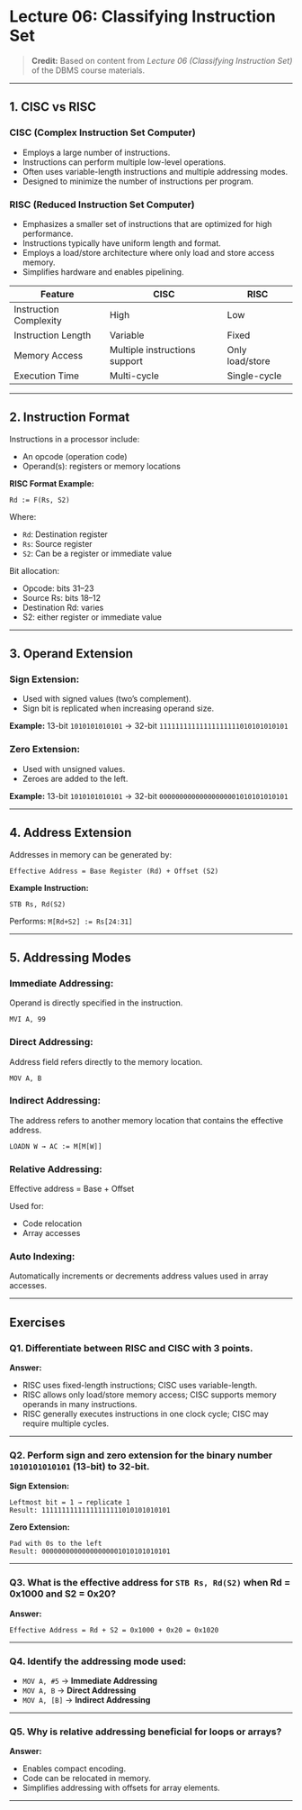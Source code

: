 
# Lecture 06: Classifying Instruction Set

> **Credit:** Based on content from *Lecture 06 (Classifying Instruction Set)* of the DBMS course materials.

---

## 1. CISC vs RISC

### CISC (Complex Instruction Set Computer)
- Employs a large number of instructions.
- Instructions can perform multiple low-level operations.
- Often uses variable-length instructions and multiple addressing modes.
- Designed to minimize the number of instructions per program.

### RISC (Reduced Instruction Set Computer)
- Emphasizes a smaller set of instructions that are optimized for high performance.
- Instructions typically have uniform length and format.
- Employs a load/store architecture where only load and store access memory.
- Simplifies hardware and enables pipelining.

| Feature                  | CISC                          | RISC                          |
|--------------------------|-------------------------------|-------------------------------|
| Instruction Complexity   | High                          | Low                           |
| Instruction Length       | Variable                      | Fixed                         |
| Memory Access            | Multiple instructions support | Only load/store               |
| Execution Time           | Multi-cycle                   | Single-cycle                  |

---

## 2. Instruction Format

Instructions in a processor include:
- An opcode (operation code)
- Operand(s): registers or memory locations

**RISC Format Example:**
```
Rd := F(Rs, S2)
```
Where:
- `Rd`: Destination register
- `Rs`: Source register
- `S2`: Can be a register or immediate value

Bit allocation:
- Opcode: bits 31–23
- Source Rs: bits 18–12
- Destination Rd: varies
- S2: either register or immediate value

---

## 3. Operand Extension

### Sign Extension:
- Used with signed values (two’s complement).
- Sign bit is replicated when increasing operand size.

**Example:** 13-bit `1010101010101` → 32-bit `11111111111111111111010101010101`

### Zero Extension:
- Used with unsigned values.
- Zeroes are added to the left.

**Example:** 13-bit `1010101010101` → 32-bit `00000000000000000001010101010101`

---

## 4. Address Extension

Addresses in memory can be generated by:
```
Effective Address = Base Register (Rd) + Offset (S2)
```

**Example Instruction:**
```
STB Rs, Rd(S2)
```
Performs: `M[Rd+S2] := Rs[24:31]`

---

## 5. Addressing Modes

### Immediate Addressing:
Operand is directly specified in the instruction.
```
MVI A, 99
```

### Direct Addressing:
Address field refers directly to the memory location.
```
MOV A, B
```

### Indirect Addressing:
The address refers to another memory location that contains the effective address.
```
LOADN W → AC := M[M[W]]
```

### Relative Addressing:
Effective address = Base + Offset

Used for:
- Code relocation
- Array accesses

### Auto Indexing:
Automatically increments or decrements address values used in array accesses.

---

## Exercises

### Q1. Differentiate between RISC and CISC with 3 points.
**Answer:**
- RISC uses fixed-length instructions; CISC uses variable-length.
- RISC allows only load/store memory access; CISC supports memory operands in many instructions.
- RISC generally executes instructions in one clock cycle; CISC may require multiple cycles.

---

### Q2. Perform sign and zero extension for the binary number `1010101010101` (13-bit) to 32-bit.

**Sign Extension:**
```
Leftmost bit = 1 → replicate 1
Result: 11111111111111111111010101010101
```

**Zero Extension:**
```
Pad with 0s to the left
Result: 00000000000000000001010101010101
```

---

### Q3. What is the effective address for `STB Rs, Rd(S2)` when Rd = 0x1000 and S2 = 0x20?

**Answer:**
```
Effective Address = Rd + S2 = 0x1000 + 0x20 = 0x1020
```

---

### Q4. Identify the addressing mode used:
- `MOV A, #5` → **Immediate Addressing**
- `MOV A, B` → **Direct Addressing**
- `MOV A, [B]` → **Indirect Addressing**

---

### Q5. Why is relative addressing beneficial for loops or arrays?

**Answer:**
- Enables compact encoding.
- Code can be relocated in memory.
- Simplifies addressing with offsets for array elements.

---
